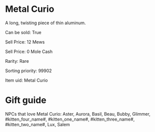 # Metal Curio

A long, twisting piece of thin aluminum.

Can be sold: True

Sell Price: 12 Mews

Sell Price: 0 Mole Cash

Rarity: Rare

Sorting priority: 99902

Item uid: Metal Curio

# Gift guide

NPCs that love Metal Curio: Aster, Aurora, Basil, Beau, Bubby, Glimmer, #kitten_four_name#, #kitten_one_name#, #kitten_three_name#, #kitten_two_name#, Lux, Salem